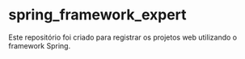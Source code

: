 # spring_framework_expert
Este repositório foi criado para registrar os projetos web utilizando o framework Spring.
